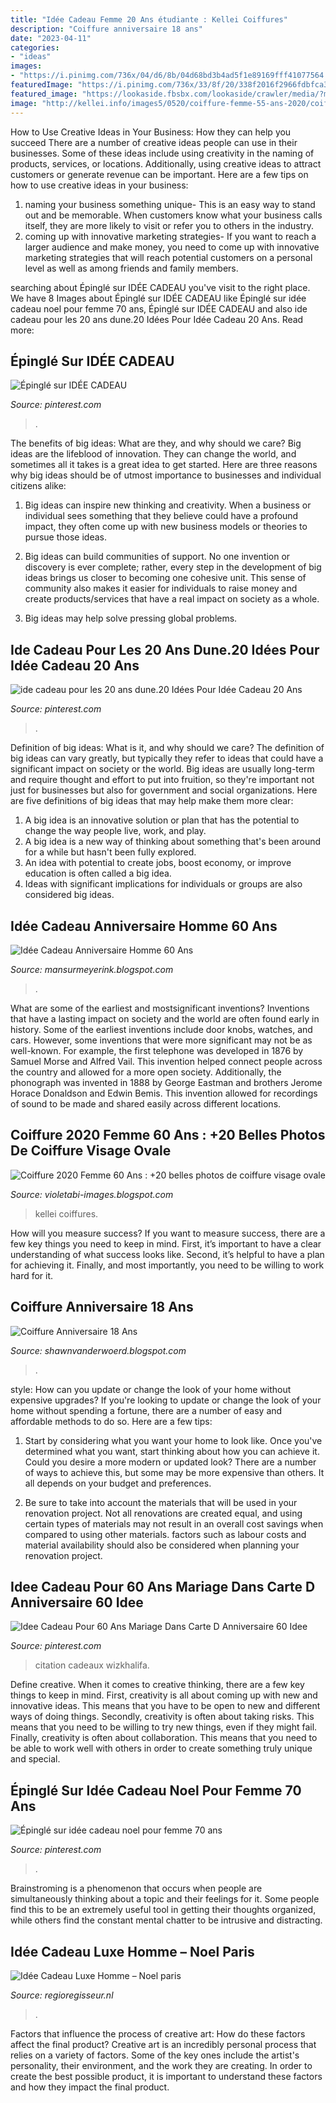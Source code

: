 ```yaml
---
title: "Idée Cadeau Femme 20 Ans étudiante : Kellei Coiffures"
description: "Coiffure anniversaire 18 ans"
date: "2023-04-11"
categories:
- "ideas"
images:
- "https://i.pinimg.com/736x/04/d6/8b/04d68bd3b4ad5f1e89169fff41077564.jpg"
featuredImage: "https://i.pinimg.com/736x/33/8f/20/338f2016f2966fdbfca3b96dee6c1a64.jpg"
featured_image: "https://lookaside.fbsbx.com/lookaside/crawler/media/?media_id=1411050792375120"
image: "http://kellei.info/images5/0520/coiffure-femme-55-ans-2020/coiffure-femme-55-ans-2020-35_9.jpg"
---
```



How to Use Creative Ideas in Your Business: How they can help you succeed
There are a number of creative ideas people can use in their businesses. Some of these ideas include using creativity in the naming of products, services, or locations. Additionally, using creative ideas to attract customers or generate revenue can be important. Here are a few tips on how to use creative ideas in your business: 
1. naming your business something unique- This is an easy way to stand out and be memorable. When customers know what your business calls itself, they are more likely to visit or refer you to others in the industry. 
2. coming up with innovative marketing strategies- If you want to reach a larger audience and make money, you need to come up with innovative marketing strategies that will reach potential customers on a personal level as well as among friends and family members. 

	

		
searching about Épinglé sur IDÉE CADEAU you've visit to the right place. We have 8 Images about Épinglé sur IDÉE CADEAU like Épinglé sur idée cadeau noel pour femme 70 ans, Épinglé sur IDÉE CADEAU and also ide cadeau pour les 20 ans dune.20 Idées Pour Idée Cadeau 20 Ans. Read more:
		
    
## Épinglé Sur IDÉE CADEAU

<img loading=lazy src="https://i.pinimg.com/originals/12/2c/85/122c85d73029ef2bc7d772b961bf8aa5.jpg" onerror="this.onerror=null;this.src='https://tse3.mm.bing.net/th?id=OIP.rUGAfReLxOkPalsShkqQlQHaH1&amp;pid=15.1';" alt="Épinglé sur IDÉE CADEAU">

_Source: pinterest.com_

>. 

	

The benefits of big ideas: What are they, and why should we care?
Big ideas are the lifeblood of innovation. They can change the world, and sometimes all it takes is a great idea to get started. Here are three reasons why big ideas should be of utmost importance to businesses and individual citizens alike: 
1) Big ideas can inspire new thinking and creativity. When a business or individual sees something that they believe could have a profound impact, they often come up with new business models or theories to pursue those ideas. 

2) Big ideas can build communities of support. No one invention or discovery is ever complete; rather, every step in the development of big ideas brings us closer to becoming one cohesive unit. This sense of community also makes it easier for individuals to raise money and create products/services that have a real impact on society as a whole. 

3) Big ideas may help solve pressing global problems.

    
## Ide Cadeau Pour Les 20 Ans Dune.20 Idées Pour Idée Cadeau 20 Ans

<img loading=lazy src="https://i.pinimg.com/originals/6f/21/8f/6f218f4c9fa1eedc5fe9299bde1c5f18.jpg" onerror="this.onerror=null;this.src='https://tse3.mm.bing.net/th?id=OIP.074zECwebL_ajxYLDP5TgAHaE8&amp;pid=15.1';" alt="ide cadeau pour les 20 ans dune.20 Idées Pour Idée Cadeau 20 Ans">

_Source: pinterest.com_

>. 

	

Definition of big ideas: What is it, and why should we care?
The definition of big ideas can vary greatly, but typically they refer to ideas that could have a significant impact on society or the world. Big ideas are usually long-term and require thought and effort to put into fruition, so they're important not just for businesses but also for government and social organizations. Here are five definitions of big ideas that may help make them more clear:
1) A big idea is an innovative solution or plan that has the potential to change the way people live, work, and play.
2) A big idea is a new way of thinking about something that's been around for a while but hasn't been fully explored.
3) An idea with potential to create jobs, boost economy, or improve education is often called a big idea. 
4) Ideas with significant implications for individuals or groups are also considered big ideas.

    
## Idée Cadeau Anniversaire Homme 60 Ans

<img loading=lazy src="https://i.pinimg.com/736x/33/8f/20/338f2016f2966fdbfca3b96dee6c1a64.jpg" onerror="this.onerror=null;this.src='https://tse4.mm.bing.net/th?id=OIP.V_UV87Oq084azLUQTxib9QHaHa&amp;pid=15.1';" alt="Idée Cadeau Anniversaire Homme 60 Ans">

_Source: mansurmeyerink.blogspot.com_

>. 

	

What are some of the earliest and mostsignificant inventions?
Inventions that have a lasting impact on society and the world are often found early in history. Some of the earliest inventions include door knobs, watches, and cars. However, some inventions that were more significant may not be as well-known. For example, the first telephone was developed in 1876 by Samuel Morse and Alfred Vail. This invention helped connect people across the country and allowed for a more open society. Additionally, the phonograph was invented in 1888 by George Eastman and brothers Jerome Horace Donaldson and Edwin Bemis. This invention allowed for recordings of sound to be made and shared easily across different locations.

    
## Coiffure 2020 Femme 60 Ans : +20 Belles Photos De Coiffure Visage Ovale

<img loading=lazy src="http://kellei.info/images5/0520/coiffure-femme-55-ans-2020/coiffure-femme-55-ans-2020-35_9.jpg" onerror="this.onerror=null;this.src='https://tse3.mm.bing.net/th?id=OIP.4UbK5RFZE_BOZcICgNhNPgAAAA&amp;pid=15.1';" alt="Coiffure 2020 Femme 60 Ans : +20 belles photos de coiffure visage ovale">

_Source: violetabi-images.blogspot.com_

>kellei coiffures. 

	

How will you measure success?
If you want to measure success, there are a few key things you need to keep in mind. First, it’s important to have a clear understanding of what success looks like. Second, it’s helpful to have a plan for achieving it. Finally, and most importantly, you need to be willing to work hard for it.

    
## Coiffure Anniversaire 18 Ans

<img loading=lazy src="https://lookaside.fbsbx.com/lookaside/crawler/media/?media_id=1411050792375120" onerror="this.onerror=null;this.src='https://tse3.mm.bing.net/th?id=OIP.NvnPpBJKy2C6-Syfo0EGQwHaJ4&amp;pid=15.1';" alt="Coiffure Anniversaire 18 Ans">

_Source: shawnvanderwoerd.blogspot.com_

>. 

	

style: How can you update or change the look of your home without expensive upgrades?
If you're looking to update or change the look of your home without spending a fortune, there are a number of easy and affordable methods to do so. Here are a few tips: 
1. Start by considering what you want your home to look like. Once you've determined what you want, start thinking about how you can achieve it. Could you desire a more modern or updated look? There are a number of ways to achieve this, but some may be more expensive than others. It all depends on your budget and preferences. 

2. Be sure to take into account the materials that will be used in your renovation project. Not all renovations are created equal, and using certain types of materials may not result in an overall cost savings when compared to using other materials. factors such as labour costs and material availability should also be considered when planning your renovation project.

    
## Idee Cadeau Pour 60 Ans Mariage Dans Carte D Anniversaire 60 Idee

<img loading=lazy src="https://i.pinimg.com/736x/04/d6/8b/04d68bd3b4ad5f1e89169fff41077564.jpg" onerror="this.onerror=null;this.src='https://tse3.mm.bing.net/th?id=OIP.lo3boNYcH03dYgL2vbZj9QHaHa&amp;pid=15.1';" alt="Idee Cadeau Pour 60 Ans Mariage Dans Carte D Anniversaire 60 Idee">

_Source: pinterest.com_

>citation cadeaux wizkhalifa. 

	

Define creative.
When it comes to creative thinking, there are a few key things to keep in mind. First, creativity is all about coming up with new and innovative ideas. This means that you have to be open to new and different ways of doing things. Secondly, creativity is often about taking risks. This means that you need to be willing to try new things, even if they might fail. Finally, creativity is often about collaboration. This means that you need to be able to work well with others in order to create something truly unique and special.

    
## Épinglé Sur Idée Cadeau Noel Pour Femme 70 Ans

<img loading=lazy src="https://i.pinimg.com/736x/c4/f8/fa/c4f8fa332e52b64345cf20c5947d420f.jpg" onerror="this.onerror=null;this.src='https://tse2.mm.bing.net/th?id=OIP.ZqGyDzYayL2XOdbyU9CxTQHaHa&amp;pid=15.1';" alt="Épinglé sur idée cadeau noel pour femme 70 ans">

_Source: pinterest.com_

>. 

	

Brainstroming is a phenomenon that occurs when people are simultaneously thinking about a topic and their feelings for it. Some people find this to be an extremely useful tool in getting their thoughts organized, while others find the constant mental chatter to be intrusive and distracting.

    
## Idée Cadeau Luxe Homme – Noel Paris

<img loading=lazy src="https://i.f1g.fr/media/madame/orig/sites/default/files/img/2019/11/notre-selection-cadeaux-pour-hommes.jpg" onerror="this.onerror=null;this.src='https://tse2.mm.bing.net/th?id=OIP.Ze1rBT_1CDQnbajqzYZz4gHaDg&amp;pid=15.1';" alt="Idée Cadeau Luxe Homme – Noel paris">

_Source: regioregisseur.nl_

>. 

	

Factors that influence the process of creative art: How do these factors affect the final product?
Creative art is an incredibly personal process that relies on a variety of factors. Some of the key ones include the artist's personality, their environment, and the work they are creating. In order to create the best possible product, it is important to understand these factors and how they impact the final product.

